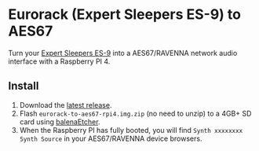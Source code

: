 # Eurorack (Expert Sleepers ES-9) to AES67

Turn your [Expert Sleepers ES-9](https://www.expert-sleepers.co.uk/es9.html) into a AES67/RAVENNA network audio interface with a Raspberry PI 4.

## Install

1. Download the [latest release](https://github.com/elektrofon/eurorack-to-aes67/releases/latest).
2. Flash `eurorack-to-aes67-rpi4.img.zip` (no need to unzip) to a 4GB+ SD card using [balenaEtcher](https://www.balena.io/etcher/).
3. When the Raspberry PI has fully booted, you will find `Synth xxxxxxxx Synth Source` in your AES67/RAVENNA device browsers.
